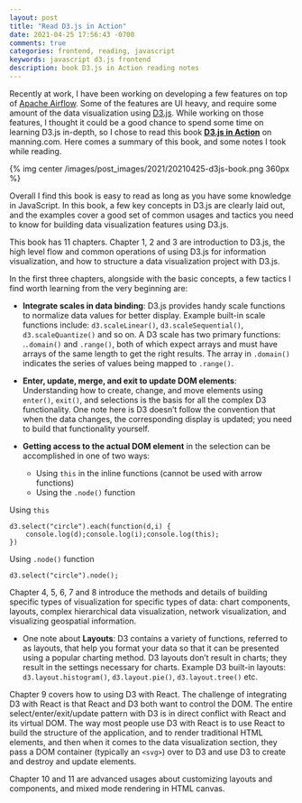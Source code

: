```yaml
---
layout: post
title: "Read D3.js in Action"
date: 2021-04-25 17:56:43 -0700
comments: true
categories: frontend, reading, javascript
keywords: javascript d3.js frontend
description: book D3.js in Action reading notes
---
```


Recently at work, I have been working on developing a few features on top of [Apache Airflow](https://airflow.apache.org/). Some of the features are UI heavy, and require some amount of the data visualization using [D3.js](https://d3js.org/). While working on those features, I thought it could be a good chance to spend some time on learning D3.js in-depth, so I chose to read this book [**D3.js in Action**](https://www.manning.com/books/d3js-in-action-second-edition) on manning.com. Here comes a summary of this book, and some notes I took while reading.

{% img center /images/post_images/2021/20210425-d3js-book.png 360px %}

Overall I find this book is easy to read as long as you have some knowledge in JavaScript.  In this book, a few key concepts in D3.js are clearly laid out,  and the examples cover a good set of common usages and tactics you need to know for building data visualization features using D3.js.

This book has 11 chapters. Chapter 1, 2 and 3 are introduction to D3.js, the high level flow and common operations of using D3.js for information visualization, and how to structure a data visualization project with D3.js. 

In the first three chapters, alongside with the basic concepts, a few tactics I find worth learning from the very beginning are:

- **Integrate scales in data binding**: D3.js provides handy scale functions to normalize data values for better display. Example built-in scale functions include: ```d3.scaleLinear()```, ```d3.scaleSequential()```, ```d3.scaleQuantize()``` and so on. A D3 scale has two primary functions: .```.domain()``` and ```.range()```, both of which expect arrays and must have arrays of the same length to get the right results. The array in ```.domain()``` indicates the series of values being mapped to ```.range()```.

- **Enter, update, merge, and exit to update DOM elements**: Understanding how to create, change, and move elements using ```enter()```, ```exit()```, and selections is the basis for all the complex D3 functionality. One note here is D3 doesn’t follow the convention that when the data changes, the corresponding display is updated; you need to build that functionality yourself.

- **Getting access to the actual DOM element** in the selection can be accomplished in one of two ways:
  - Using ```this``` in the inline functions (cannot be used with arrow functions)
  - Using the ```.node()``` function

Using ```this```

```
d3.select("circle").each(function(d,i) {
    console.log(d);console.log(i);console.log(this);
})
```

Using ```.node()``` function

```
d3.select("circle").node();
```


Chapter 4, 5, 6, 7 and 8 introduce the methods and details of building specific types of visualization for specific types of data: chart components, layouts, complex hierarchical data visualization,  network visualization, and visualizing geospatial information. 

- One note about **Layouts**: D3 contains a variety of functions, referred to as layouts, that help you format your data so that it can be presented using a popular charting method. D3 layouts don’t result in charts; they result in the settings necessary for charts. Example D3 built-in layouts: ```d3.layout.histogram()```, ```d3.layout.pie()```, ```d3.layout.tree()``` etc.


Chapter 9 covers how to using D3 with React. The challenge of integrating D3 with React is that React and D3 both want to control the DOM. The entire select/enter/exit/update pattern with D3 is in direct conflict with React and its virtual DOM. The way most people use D3 with React is to use React to build the structure of the application, and to render traditional HTML elements, and then when it comes to the data visualization section, they pass a DOM container (typically an ```<svg>```) over to D3 and use D3 to create and destroy and update elements.


Chapter 10 and 11 are advanced usages about customizing layouts and components, and mixed mode rendering in HTML canvas.